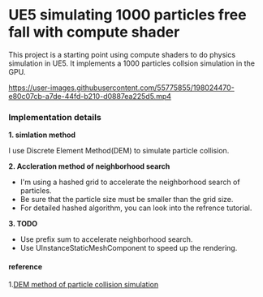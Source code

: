 # UE5 simulating 1000 particles free fall with compute shader
This project is a starting point using compute shaders to do physics simulation in UE5. It implements a 1000 particles collsion simulation in the GPU.


https://user-images.githubusercontent.com/55775855/198024470-e80c07cb-a7de-44fd-b210-d0887ea225d5.mp4



### Implementation details
**1. simlation method**

I use Discrete Element Method(DEM) to simulate particle collision.

**2. Accleration method of neighborhood search**

* I'm using a hashed grid to accelerate  the neighborhood search of particles.
* Be sure that the particle size must be smaller than the grid size.
* For detailed hashed algorithm, you can look into the refrence tutorial.


**3. TODO**
* Use prefix sum to accelerate neighborhood search.
* Use UInstanceStaticMeshComponent to speed up the rendering.



#### reference
1.[DEM method of particle collision simulation](https://zhuanlan.zhihu.com/p/563182093)

